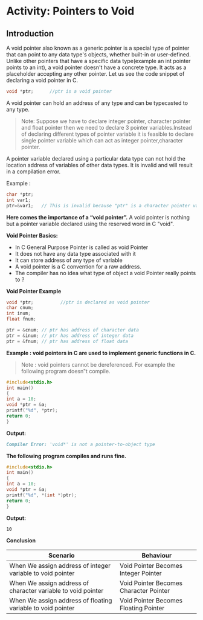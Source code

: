# Activity: Pointers to Void

## Introduction

A void pointer also known as a generic pointer is a special type of pointer that can point to any data type's objects, whether built-in or user-defined. Unlike other pointers that have a specific data type(example an int pointer points to an int), a void pointer doesn't have a concrete type. It acts as a placeholder accepting any other pointer. 
Let us see the code snippet of declaring a void pointer in C.

```c
void *ptr;      //ptr is a void pointer
```
A void pointer can hold an address of any type and can be typecasted to any type.

>Note: Suppose we have to declare integer pointer, character pointer and float pointer then we need to declare 3 pointer variables.Instead of declaring different types of pointer variable it is feasible to declare single pointer variable which can act as integer pointer,character pointer.

A pointer variable declared using a particular data type can not hold the location address of
variables of other data types. It is invalid and will result in a compilation error.

Example :
```c
char *ptr;
int var1;
ptr=&var1;   // This is invalid because "ptr" is a character pointer variable.
```
**Here comes the importance of a “void pointer”.** A void pointer is nothing but a pointer variable declared using the reserved word in C "void".

**Void Pointer Basics:**
* In C General Purpose Pointer is called as void Pointer
* It does not have any data type associated with it
* It can store address of any type of variable
* A void pointer is a C convention for a raw address.
* The compiler has no idea what type of object a void Pointer really points to ?

**Void Pointer Example**

```c
void *ptr;          //ptr is declared as void pointer
char cnum;
int inum;
float fnum;

ptr = &cnum; // ptr has address of character data
ptr = &inum; // ptr has address of integer data
ptr = &fnum; // ptr has address of float data
```

**Example : void pointers in C are used to implement generic functions in C.** 

> Note : void pointers cannot be dereferenced. For example the following program doesn‟t compile.

```c
#include<stdio.h>
int main()
{
int a = 10;
void *ptr = &a;
printf("%d", *ptr);
return 0;
}
```

**Output:**
```markdown
Compiler Error: 'void*' is not a pointer-to-object type 
```

**The following program compiles and runs fine.**

```c
#include<stdio.h>
int main()
{
int a = 10;
void *ptr = &a;
printf("%d", *(int *)ptr);
return 0;
}
```
**Output:**
```markdown
10
```
**Conclusion**

|Scenario|Behaviour|
|---|---|
|When We assign address of integer variable to void pointer | Void Pointer Becomes Integer Pointer|
|When We assign address of character variable to void pointer |Void Pointer Becomes Character Pointer |
|When We assign address of floating variable to void pointer | Void Pointer Becomes Floating Pointer |
